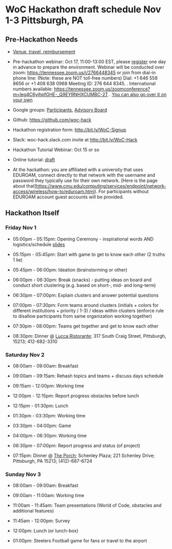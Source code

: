 # WoC Hackathon draft schedule Nov 1-3 Pittsburgh, PA

## Pre-Hackathon Needs

* [Venue, travel, reimbursement](https://github.com/woc-hack/schedule/blob/master/venue.md) 

* Pre-hackathon webinar: Oct 17, 11:00-13:00 EST, please [register](http://bit.ly/WoC-Signup) one day in advance to prepare the environment. Webinar will be conducted over zoom: https://tennessee.zoom.us/j/2766448345 or join from dial-in phone line: (Note: these are NOT toll-free numbers) Dial: +1 646 558 8656 or +1 408 638 0968 Meeting ID: 276 644 8345. . International numbers available: https://tennessee.zoom.us/zoomconference?m=leg4C6yjhpfGHE-_Q9EYRNHXCUMBC-2T . [You can also go over it on your own](https://github.com/woc-hack/tutorial/blob/master/README.md)

* Google groups: [Participants](https://groups.google.com/forum/#!forum/woc-hack), 
                 [Advisory Board](https://groups.google.com/forum/#!forum/woc-ab) 

* Github: https://github.com/woc-hack

* Hackathon registration form: http://bit.ly/WoC-Signup

* Slack: woc-hack.slack.com invite at http://bit.ly/WoC-Hack

* Hackathon Tutorial Webinar: Oct 15 or so 

* Online tutorial: [draft](https://github.com/woc-hack/tutorial) 

* At the hackathon: you are affiliated with a university that uses EDUROAM, connect directly to that network with the username and password they typically use for their own network. [Here is the page about that]https://www.cmu.edu/computing/services/endpoint/network-access/wireless/how-to/eduroam.html). For participants without EDUROAM account guest accounts will be provided. 

## Hackathon Itself  

### Friday Nov 1

* 05:00pm - 05:15pm: Opening Ceremony - inspirational words AND logistics/schedule [slides](https://www.dropbox.com/s/o2s6ectytigi911/intro-slides.pdf?dl=0)

* 05:15pm - 05:45pm: Start with game to get to know each other (2 truths 1 lie)

* 05:45pm - 06:00pm: Ideation (brainstorming or other)

* 06:00pm - 06:30pm: Break (snacks) - putting ideas on board and conduct short clustering (e.g. based on short-, mid- and long-term)

* 06:30pm - 07:00pm: Explain clusters and answer potential questions

* 07:00pm - 07:30pm: Form teams around clusters (initials + colors for different institutions + priority / 1-3) / ideas within clusters (enforce rule to disallow participants from same organization working together)

* 07:30pm - 08:00pm: Teams get together and get to know each other

* 08:30pm: Dinner @ [Lucca Ristorante](https://goo.gl/maps/4uTVvGsomzGb5TxJ6); 317 South Craig Street, Pittsburgh, 15213; 412-682-3310 


###  Saturday Nov 2

* 08:00am - 09:00am: Breakfast

* 09:00am - 09:15am: Rehash topics and teams + discuss days schedule

* 09:15am - 12:00pm: Working time

* 12:00pm - 12:15pm: Report progress obstacles before lunch

* 12:15pm - 01:30pm: Lunch

* 01:30pm - 03:30pm: Working time

* 03:30pm - 04:00pm: Game

* 04:00pm - 06:30pm: Working time

* 06:30pm - 07:00pm: Report progress and status (of project)

* 07:15pm: Dinner @ [The Porch](https://goo.gl/maps/btBgdH19qSeEp9TbA); Schenley Plaza; 221 Schenley Drive; Pittsburgh, PA 15213; (412)-687-6724  



### Sunday Nov 3

* 08:00am - 09:00am: Breakfast

* 09:00am - 11:00am: Working time

* 11:00am - 11:45am: Team presentations (World of Code, obstacles and additional features)

* 11:45am - 12:00pm: Survey

* 12:00pm: Lunch (or lunch-box)

* 01:00pm: Steelers Football game for fans or travel to the airport

